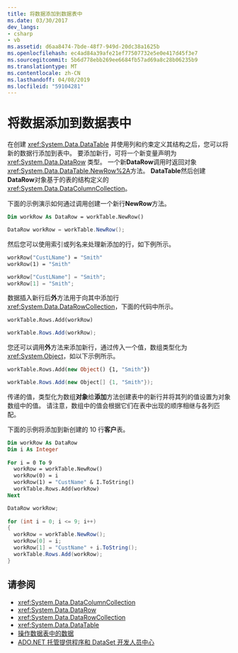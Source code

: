 ```yaml
---
title: 将数据添加到数据表中
ms.date: 03/30/2017
dev_langs:
- csharp
- vb
ms.assetid: d6aa8474-7bde-48f7-949d-20dc38a1625b
ms.openlocfilehash: ec4ad84a39afe21ef77507732e5e0e417d45f3e7
ms.sourcegitcommit: 5b6d778ebb269ee6684fb57ad69a8c28b06235b9
ms.translationtype: MT
ms.contentlocale: zh-CN
ms.lasthandoff: 04/08/2019
ms.locfileid: "59104281"
---
```

# <a name="adding-data-to-a-datatable"></a>将数据添加到数据表中
在创建 <xref:System.Data.DataTable> 并使用列和约束定义其结构之后，您可以将新的数据行添加到表中。 要添加新行，可将一个新变量声明为 <xref:System.Data.DataRow> 类型。 一个新**DataRow**调用时返回对象<xref:System.Data.DataTable.NewRow%2A>方法。 **DataTable**然后创建**DataRow**对象基于的表的结构定义的<xref:System.Data.DataColumnCollection>。  
  
 下面的示例演示如何通过调用创建一个新行**NewRow**方法。  
  
```vb  
Dim workRow As DataRow = workTable.NewRow()  
```  
  
```csharp  
DataRow workRow = workTable.NewRow();  
```  
  
 然后您可以使用索引或列名来处理新添加的行，如下例所示。  
  
```vb  
workRow("CustLName") = "Smith"  
workRow(1) = "Smith"  
```  
  
```csharp  
workRow["CustLName"] = "Smith";  
workRow[1] = "Smith";  
```  
  
 数据插入新行后**外**方法用于向其中添加行<xref:System.Data.DataRowCollection>，下面的代码中所示。  
  
```vb  
workTable.Rows.Add(workRow)  
```  
  
```csharp  
workTable.Rows.Add(workRow);  
```  
  
 您还可以调用**外**方法来添加新行，通过传入一个值，数组类型化为<xref:System.Object>，如以下示例所示。  
  
```vb  
workTable.Rows.Add(new Object() {1, "Smith"})  
```  
  
```csharp  
workTable.Rows.Add(new Object[] {1, "Smith"});  
```  
  
 传递的值，类型化为数组**对象**给**添加**方法创建表中的新行并将其列的值设置为对象数组中的值。 请注意，数组中的值会根据它们在表中出现的顺序相继与各列匹配。  
  
 下面的示例将添加到新创建的 10 行**客户**表。  
  
```vb  
Dim workRow As DataRow  
Dim i As Integer  
  
For i = 0 To 9  
  workRow = workTable.NewRow()  
  workRow(0) = i  
  workRow(1) = "CustName" & I.ToString()  
  workTable.Rows.Add(workRow)  
Next  
```  
  
```csharp  
DataRow workRow;  
  
for (int i = 0; i <= 9; i++)   
{  
  workRow = workTable.NewRow();  
  workRow[0] = i;  
  workRow[1] = "CustName" + i.ToString();  
  workTable.Rows.Add(workRow);  
}  
```  
  
## <a name="see-also"></a>请参阅

- <xref:System.Data.DataColumnCollection>
- <xref:System.Data.DataRow>
- <xref:System.Data.DataRowCollection>
- <xref:System.Data.DataTable>
- [操作数据表中的数据](../../../../../docs/framework/data/adonet/dataset-datatable-dataview/manipulating-data-in-a-datatable.md)
- [ADO.NET 托管提供程序和 DataSet 开发人员中心](https://go.microsoft.com/fwlink/?LinkId=217917)
